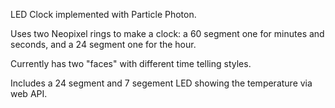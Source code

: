 
LED Clock implemented with Particle Photon.

Uses two Neopixel rings to make a clock: a 60 segment one for minutes and seconds, and a 24 segment one for the hour.

Currently has two "faces" with different time telling styles.

Includes a 24 segment and 7 segement LED showing the temperature via web API.



